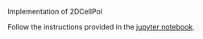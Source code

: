 Implementation of 2DCellPol

Follow the instructions provided in the [jupyter notebook](https://github.com/HemaxiN/3DCellPol/blob/main/2D/2DCellPol.ipynb).
